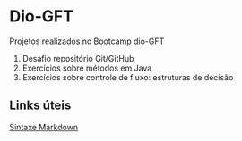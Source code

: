 # Dio-GFT
Projetos realizados no Bootcamp dio-GFT 

1) Desafio repositório Git/GitHub
2) Exercícios sobre métodos em Java
3) Exercícios sobre controle de fluxo: estruturas de decisão

## Links úteis
[Sintaxe Markdown](https://www.markdownguide.org/basic-syntax/)
